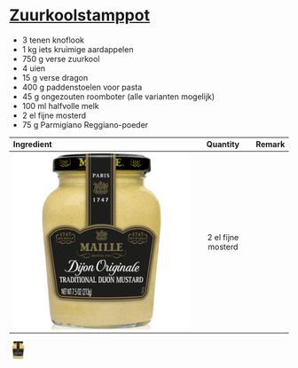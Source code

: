 # [Zuurkoolstamppot](https://www.ah.nl/allerhande/recept/R-R1186627/zuurkoolstamppot-met-paddenstoelen-en-dragon)

* 3 tenen knoflook
* 1 kg iets kruimige aardappelen
* 750 g verse zuurkool
* 4 uien
* 15 g verse dragon
* 400 g paddenstoelen voor pasta
* 45 g ongezouten roomboter (alle varianten mogelijk)
* 100 ml halfvolle melk
* 2 el fijne mosterd
* 75 g Parmigiano Reggiano-poeder

| Ingredient | Quantity           | Remark       |
| :--------- | :----------------: | -----------: |
| ![mosterd] | 2 el fijne mosterd |              |

 
 
<img height="32" src="images/mosterd-maille-dijon-original.png">


[mosterd]: images/mosterd-maille-dijon-original.png "Title Text"
